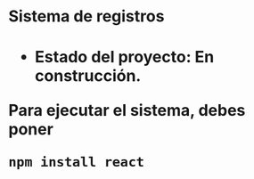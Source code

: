 <h1> Sistema de registros <h1/>

  - Estado del proyecto: En construcción.

Para ejecutar el sistema, debes poner


```npm install react```
